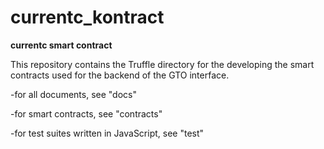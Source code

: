 # currentc_kontract
**currentc smart contract**

This repository contains the Truffle directory for the developing the smart contracts used for the backend of the GTO interface.

-for all documents, see "docs"

-for smart contracts, see "contracts"

-for test suites written in JavaScript, see "test"
